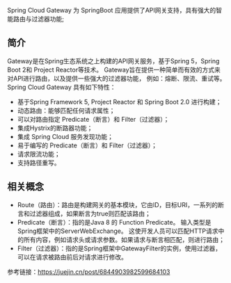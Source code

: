 Spring Cloud Gateway 为 SpringBoot 应用提供了API网关支持，具有强大的智能路由与过滤器功能;

## 简介
Gateway是在Spring生态系统之上构建的API网关服务，基于Spring 5，Spring Boot 2和 Project Reactor等技术。
Gateway旨在提供一种简单而有效的方式来对API进行路由，以及提供一些强大的过滤器功能， 例如：熔断、限流、重试等。Spring Cloud Gateway 具有如下特性：
* 基于Spring Framework 5, Project Reactor 和 Spring Boot 2.0 进行构建；
* 动态路由：能够匹配任何请求属性；
* 可以对路由指定 Predicate（断言）和 Filter（过滤器）；
* 集成Hystrix的断路器功能；
* 集成 Spring Cloud 服务发现功能；
* 易于编写的 Predicate（断言）和 Filter（过滤器）；
* 请求限流功能；
* 支持路径重写。

## 相关概念
* Route（路由）：路由是构建网关的基本模块，它由ID，目标URI，一系列的断言和过滤器组成，如果断言为true则匹配该路由；
* Predicate（断言）：指的是Java 8 的 Function Predicate。 输入类型是Spring框架中的ServerWebExchange。 
这使开发人员可以匹配HTTP请求中的所有内容，例如请求头或请求参数。如果请求与断言相匹配，则进行路由；
* Filter（过滤器）：指的是Spring框架中GatewayFilter的实例，使用过滤器，可以在请求被路由前后对请求进行修改。


参考链接：https://juejin.cn/post/6844903982599684103


